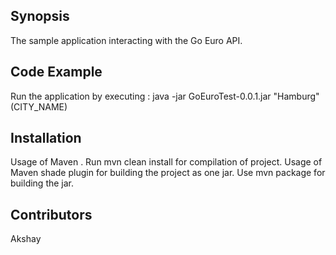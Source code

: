 ## Synopsis

The sample application interacting with the Go Euro API.

## Code Example
Run the application by executing : java -jar GoEuroTest-0.0.1.jar "Hamburg" (CITY_NAME)


## Installation

Usage of Maven . Run mvn clean install for compilation of project.
Usage of Maven shade plugin for building the project as one jar. Use mvn package for building the jar.

## Contributors
Akshay

